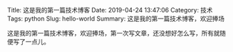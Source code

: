 Title: 这是我的第一篇技术博客
Date: 2019-04-24 13:47:06
Category: 技术
Tags: python
Slug: hello-world
Summary: 这是我的第一篇技术博客，欢迎捧场


这是我的第一篇技术博客，欢迎捧场，第一次写文章，还没想好怎么写，所有就随便写了一点儿。